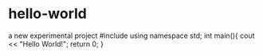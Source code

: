 # hello-world
a new experimental project
#include <iostream>
  using namespace std;
  int main(){
    cout << "Hello World!";
  return 0;
  }
